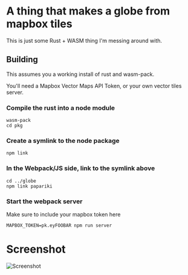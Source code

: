 # A thing that makes a globe from mapbox tiles

This is just some Rust + WASM thing I'm messing around with.

## Building

This assumes you a working install of rust and wasm-pack.

You'll need a Mapbox Vector Maps API Token, or your own vector tiles server.

### Compile the rust into a node module

```
wasm-pack
cd pkg
```

### Create a symlink to the node package

```
npm link
```

### In the Webpack/JS side, link to the symlink above

```
cd ../globe
npm link papariki
```

### Start the webpack server

Make sure to include your mapbox token here

```
MAPBOX_TOKEN=pk.eyFOOBAR npm run server
```

# Screenshot

![Screenshot](https://user-images.githubusercontent.com/3372/88506717-ac89b380-d02e-11ea-9153-20e3c4e5fcb1.png)
